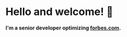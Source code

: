 # Hello and welcome! 👋

**I'm a senior developer optimizing [forbes.com](https://www.forbes.com).**
